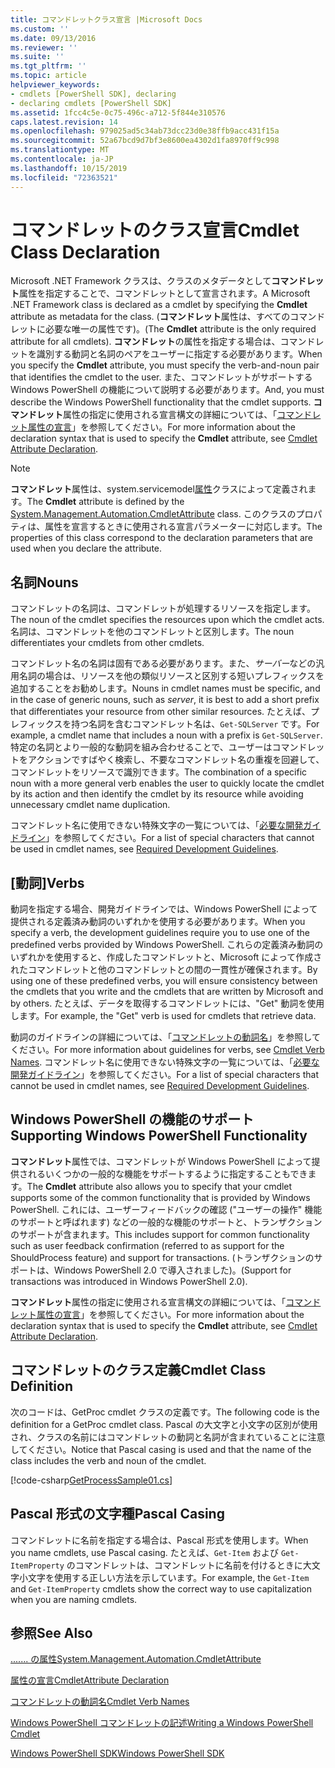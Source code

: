 ```yaml
---
title: コマンドレットクラス宣言 |Microsoft Docs
ms.custom: ''
ms.date: 09/13/2016
ms.reviewer: ''
ms.suite: ''
ms.tgt_pltfrm: ''
ms.topic: article
helpviewer_keywords:
- cmdlets [PowerShell SDK], declaring
- declaring cmdlets [PowerShell SDK]
ms.assetid: 1fcc4c5e-0c75-496c-a712-5f844e310576
caps.latest.revision: 14
ms.openlocfilehash: 979025ad5c34ab73dcc23d0e38ffb9acc431f15a
ms.sourcegitcommit: 52a67bcd9d7bf3e8600ea4302d1fa8970ff9c998
ms.translationtype: MT
ms.contentlocale: ja-JP
ms.lasthandoff: 10/15/2019
ms.locfileid: "72363521"
---
```

# <a name="cmdlet-class-declaration"></a><span data-ttu-id="d29a1-102">コマンドレットのクラス宣言</span><span class="sxs-lookup"><span data-stu-id="d29a1-102">Cmdlet Class Declaration</span></span>

<span data-ttu-id="d29a1-103">Microsoft .NET Framework クラスは、クラスのメタデータとして**コマンドレット**属性を指定することで、コマンドレットとして宣言されます。</span><span class="sxs-lookup"><span data-stu-id="d29a1-103">A Microsoft .NET Framework class is declared as a cmdlet by specifying the **Cmdlet** attribute as metadata for the class.</span></span> <span data-ttu-id="d29a1-104">(**コマンドレット**属性は、すべてのコマンドレットに必要な唯一の属性です)。</span><span class="sxs-lookup"><span data-stu-id="d29a1-104">(The **Cmdlet** attribute is the only required attribute for all cmdlets).</span></span> <span data-ttu-id="d29a1-105">**コマンドレット**の属性を指定する場合は、コマンドレットを識別する動詞と名詞のペアをユーザーに指定する必要があります。</span><span class="sxs-lookup"><span data-stu-id="d29a1-105">When you specify the **Cmdlet** attribute, you must specify the verb-and-noun pair that identifies the cmdlet to the user.</span></span> <span data-ttu-id="d29a1-106">また、コマンドレットがサポートする Windows PowerShell の機能について説明する必要があります。</span><span class="sxs-lookup"><span data-stu-id="d29a1-106">And, you must describe the Windows PowerShell functionality that the cmdlet supports.</span></span> <span data-ttu-id="d29a1-107">**コマンドレット**属性の指定に使用される宣言構文の詳細については、「[コマンドレット属性の宣言](./cmdlet-attribute-declaration.md)」を参照してください。</span><span class="sxs-lookup"><span data-stu-id="d29a1-107">For more information about the declaration syntax that is used to specify the **Cmdlet** attribute, see [Cmdlet Attribute Declaration](./cmdlet-attribute-declaration.md).</span></span>

> [!NOTE]
> <span data-ttu-id="d29a1-108">**コマンドレット**属性は、system.servicemodel[属性](/dotnet/api/System.Management.Automation.CmdletAttribute)クラスによって定義されます。</span><span class="sxs-lookup"><span data-stu-id="d29a1-108">The **Cmdlet** attribute is defined by the [System.Management.Automation.CmdletAttribute](/dotnet/api/System.Management.Automation.CmdletAttribute) class.</span></span> <span data-ttu-id="d29a1-109">このクラスのプロパティは、属性を宣言するときに使用される宣言パラメーターに対応します。</span><span class="sxs-lookup"><span data-stu-id="d29a1-109">The properties of this class correspond to the declaration parameters that are used when you declare the attribute.</span></span>

## <a name="nouns"></a><span data-ttu-id="d29a1-110">名詞</span><span class="sxs-lookup"><span data-stu-id="d29a1-110">Nouns</span></span>

<span data-ttu-id="d29a1-111">コマンドレットの名詞は、コマンドレットが処理するリソースを指定します。</span><span class="sxs-lookup"><span data-stu-id="d29a1-111">The noun of the cmdlet specifies the resources upon which the cmdlet acts.</span></span> <span data-ttu-id="d29a1-112">名詞は、コマンドレットを他のコマンドレットと区別します。</span><span class="sxs-lookup"><span data-stu-id="d29a1-112">The noun differentiates your cmdlets from other cmdlets.</span></span>

<span data-ttu-id="d29a1-113">コマンドレット名の名詞は固有である必要があります。また、*サーバー*などの汎用名詞の場合は、リソースを他の類似リソースと区別する短いプレフィックスを追加することをお勧めします。</span><span class="sxs-lookup"><span data-stu-id="d29a1-113">Nouns in cmdlet names must be specific, and in the case of generic nouns, such as *server*, it is best to add a short prefix that differentiates your resource from other similar resources.</span></span> <span data-ttu-id="d29a1-114">たとえば、プレフィックスを持つ名詞を含むコマンドレット名は、`Get-SQLServer` です。</span><span class="sxs-lookup"><span data-stu-id="d29a1-114">For example, a cmdlet name that includes a noun with a prefix is `Get-SQLServer`.</span></span> <span data-ttu-id="d29a1-115">特定の名詞とより一般的な動詞を組み合わせることで、ユーザーはコマンドレットをアクションですばやく検索し、不要なコマンドレット名の重複を回避して、コマンドレットをリソースで識別できます。</span><span class="sxs-lookup"><span data-stu-id="d29a1-115">The combination of a specific noun with a more general verb enables the user to quickly locate the cmdlet by its action and then identify the cmdlet by its resource while avoiding unnecessary cmdlet name duplication.</span></span>

<span data-ttu-id="d29a1-116">コマンドレット名に使用できない特殊文字の一覧については、「[必要な開発ガイドライン](./required-development-guidelines.md)」を参照してください。</span><span class="sxs-lookup"><span data-stu-id="d29a1-116">For a list of special characters that cannot be used in cmdlet names, see [Required Development Guidelines](./required-development-guidelines.md).</span></span>

## <a name="verbs"></a><span data-ttu-id="d29a1-117">[動詞]</span><span class="sxs-lookup"><span data-stu-id="d29a1-117">Verbs</span></span>

<span data-ttu-id="d29a1-118">動詞を指定する場合、開発ガイドラインでは、Windows PowerShell によって提供される定義済み動詞のいずれかを使用する必要があります。</span><span class="sxs-lookup"><span data-stu-id="d29a1-118">When you specify a verb, the development guidelines require you to use one of the predefined verbs provided by Windows PowerShell.</span></span> <span data-ttu-id="d29a1-119">これらの定義済み動詞のいずれかを使用すると、作成したコマンドレットと、Microsoft によって作成されたコマンドレットと他のコマンドレットとの間の一貫性が確保されます。</span><span class="sxs-lookup"><span data-stu-id="d29a1-119">By using one of these predefined verbs, you will ensure consistency between the cmdlets that you write and the cmdlets that are written by Microsoft and by others.</span></span> <span data-ttu-id="d29a1-120">たとえば、データを取得するコマンドレットには、"Get" 動詞を使用します。</span><span class="sxs-lookup"><span data-stu-id="d29a1-120">For example, the "Get" verb is used for cmdlets that retrieve data.</span></span>

<span data-ttu-id="d29a1-121">動詞のガイドラインの詳細については、「[コマンドレットの動詞名](./approved-verbs-for-windows-powershell-commands.md)」を参照してください。</span><span class="sxs-lookup"><span data-stu-id="d29a1-121">For more information about guidelines for verbs, see [Cmdlet Verb Names](./approved-verbs-for-windows-powershell-commands.md).</span></span> <span data-ttu-id="d29a1-122">コマンドレット名に使用できない特殊文字の一覧については、「[必要な開発ガイドライン](./required-development-guidelines.md)」を参照してください。</span><span class="sxs-lookup"><span data-stu-id="d29a1-122">For a list of special characters that cannot be used in cmdlet names, see [Required Development Guidelines](./required-development-guidelines.md).</span></span>

## <a name="supporting-windows-powershell-functionality"></a><span data-ttu-id="d29a1-123">Windows PowerShell の機能のサポート</span><span class="sxs-lookup"><span data-stu-id="d29a1-123">Supporting Windows PowerShell Functionality</span></span>

<span data-ttu-id="d29a1-124">**コマンドレット**属性では、コマンドレットが Windows PowerShell によって提供されるいくつかの一般的な機能をサポートするように指定することもできます。</span><span class="sxs-lookup"><span data-stu-id="d29a1-124">The **Cmdlet** attribute also allows you to specify that your cmdlet supports some of the common functionality that is provided by Windows PowerShell.</span></span> <span data-ttu-id="d29a1-125">これには、ユーザーフィードバックの確認 ("ユーザーの操作" 機能のサポートと呼ばれます) などの一般的な機能のサポートと、トランザクションのサポートが含まれます。</span><span class="sxs-lookup"><span data-stu-id="d29a1-125">This includes support for common functionality such as user feedback confirmation (referred to as support for the ShouldProcess feature) and support for transactions.</span></span> <span data-ttu-id="d29a1-126">(トランザクションのサポートは、Windows PowerShell 2.0 で導入されました)。</span><span class="sxs-lookup"><span data-stu-id="d29a1-126">(Support for transactions was introduced in Windows PowerShell 2.0).</span></span>

<span data-ttu-id="d29a1-127">**コマンドレット**属性の指定に使用される宣言構文の詳細については、「[コマンドレット属性の宣言](./cmdlet-attribute-declaration.md)」を参照してください。</span><span class="sxs-lookup"><span data-stu-id="d29a1-127">For more information about the declaration syntax that is used to specify the **Cmdlet** attribute, see [Cmdlet Attribute Declaration](./cmdlet-attribute-declaration.md).</span></span>

## <a name="cmdlet-class-definition"></a><span data-ttu-id="d29a1-128">コマンドレットのクラス定義</span><span class="sxs-lookup"><span data-stu-id="d29a1-128">Cmdlet Class Definition</span></span>

<span data-ttu-id="d29a1-129">次のコードは、GetProc cmdlet クラスの定義です。</span><span class="sxs-lookup"><span data-stu-id="d29a1-129">The following code is the definition for a GetProc cmdlet class.</span></span> <span data-ttu-id="d29a1-130">Pascal の大文字と小文字の区別が使用され、クラスの名前にはコマンドレットの動詞と名詞が含まれていることに注意してください。</span><span class="sxs-lookup"><span data-stu-id="d29a1-130">Notice that Pascal casing is used and that the name of the class includes the verb and noun of the cmdlet.</span></span>

[!code-csharp[GetProcessSample01.cs](../../../../powershell-sdk-samples/SDK-2.0/csharp/GetProcessSample01/GetProcessSample01.cs#L33-L34 "GetProcessSample01.cs")]

## <a name="pascal-casing"></a><span data-ttu-id="d29a1-131">Pascal 形式の文字種</span><span class="sxs-lookup"><span data-stu-id="d29a1-131">Pascal Casing</span></span>

<span data-ttu-id="d29a1-132">コマンドレットに名前を指定する場合は、Pascal 形式を使用します。</span><span class="sxs-lookup"><span data-stu-id="d29a1-132">When you name cmdlets, use Pascal casing.</span></span> <span data-ttu-id="d29a1-133">たとえば、`Get-Item` および `Get-ItemProperty` のコマンドレットは、コマンドレットに名前を付けるときに大文字小文字を使用する正しい方法を示しています。</span><span class="sxs-lookup"><span data-stu-id="d29a1-133">For example, the `Get-Item` and `Get-ItemProperty` cmdlets show the correct way to use capitalization when you are naming cmdlets.</span></span>

## <a name="see-also"></a><span data-ttu-id="d29a1-134">参照</span><span class="sxs-lookup"><span data-stu-id="d29a1-134">See Also</span></span>

[<span data-ttu-id="d29a1-135">....... の属性</span><span class="sxs-lookup"><span data-stu-id="d29a1-135">System.Management.Automation.CmdletAttribute</span></span>](/dotnet/api/System.Management.Automation.CmdletAttribute)

[<span data-ttu-id="d29a1-136">属性の宣言</span><span class="sxs-lookup"><span data-stu-id="d29a1-136">CmdletAttribute Declaration</span></span>](./cmdlet-attribute-declaration.md)

[<span data-ttu-id="d29a1-137">コマンドレットの動詞名</span><span class="sxs-lookup"><span data-stu-id="d29a1-137">Cmdlet Verb Names</span></span>](./approved-verbs-for-windows-powershell-commands.md)

[<span data-ttu-id="d29a1-138">Windows PowerShell コマンドレットの記述</span><span class="sxs-lookup"><span data-stu-id="d29a1-138">Writing a Windows PowerShell Cmdlet</span></span>](./writing-a-windows-powershell-cmdlet.md)

[<span data-ttu-id="d29a1-139">Windows PowerShell SDK</span><span class="sxs-lookup"><span data-stu-id="d29a1-139">Windows PowerShell SDK</span></span>](../windows-powershell-reference.md)

